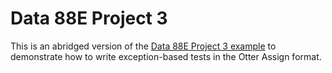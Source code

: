 # Data 88E Project 3

This is an abridged version of the [Data 88E Project 3 example](../data-88e-proj03) to demonstrate
how to write exception-based tests in the Otter Assign format.
